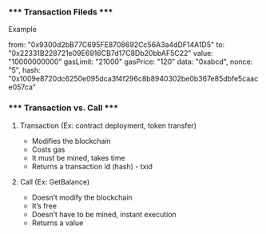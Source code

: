 ### *** Transaction Fileds ***

Example

from: "0x9300d2bB77C695FE8708692Cc56A3a4dDF14A1D5" to: "0x22331B228721e09E6916CB7d17C8Db20bbAF5C22" value: "10000000000"
gasLimit: "21000"
gasPrice: "120"
data: "0xabcd",
nonce: "5",
hash: "0x1009e8720dc6250e095dca3f4f296c8b8940302be0b367e85dbfe5caace057ca"

### *** Transaction vs. Call ***

1. Transaction (Ex: contract deployment, token transfer)
    - Modifies the blockchain
    - Costs gas
    - It must be mined, takes time
    - Returns a transaction id (hash) - txid

2. Call (Ex: GetBalance)
    - Doesn’t modify the blockchain
    - It’s free
    - Doesn’t have to be mined, instant execution
    - Returns a value